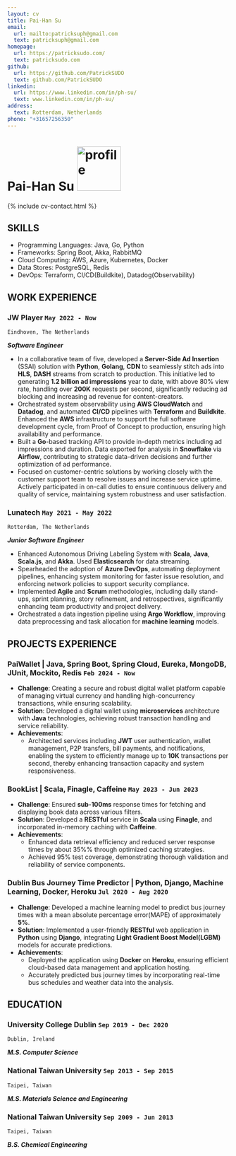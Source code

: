 ```yaml
---
layout: cv
title: Pai-Han Su
email:
  url: mailto:patricksuph@gmail.com
  text: patricksuph@gmail.com
homepage:
  url: https://patricksudo.com/
  text: patricksudo.com
github:
  url: https://github.com/PatrickSUDO
  text: github.com/PatrickSUDO
linkedin:
  url: https://www.linkedin.com/in/ph-su/
  text: www.linkedin.com/in/ph-su/
address:
  text: Rotterdam, Netherlands
phone: "+31657256350"
---
```



# Pai-Han **Su** <img src="https://media.licdn.com/dms/image/D4E03AQGT5x85guxcfA/profile-displayphoto-shrink_800_800/0/1702080694052?e=1714003200&v=beta&t=1WywKhCPgbOcU3lee9TbAOK5_BskNkaj3KgvAAGyMeo" alt="profile" width="100"/>

<!--
include contact information from the front matter
Supported arguments:
    - homepage: url, text
    - phone
    - email
-->

{% include cv-contact.html %}

## SKILLS

- Programming Languages: Java, Go, Python
- Frameworks: Spring Boot, Akka, RabbitMQ
- Cloud Computing: AWS, Azure, Kubernetes, Docker
- Data Stores: PostgreSQL, Redis
- DevOps: Terraform, CI/CD(Buildkite), Datadog(Observability)

## WORK EXPERIENCE

### **JW Player**  `May 2022 - Now`

```
Eindhoven, The Netherlands
```

**_Software Engineer_**

- In a collaborative team of five, developed a **Server-Side Ad Insertion** (SSAI) solution with **Python**, **Golang**, **CDN** to seamlessly stitch ads into **HLS**, **DASH** streams from scratch to production. This initiative led to generating **1.2 billion ad impressions** year to date, with above 80% view rate, handling over **200K** requests per second, significantly reducing ad blocking and increasing ad revenue for content-creators.
- Orchestrated system observability using **AWS CloudWatch** and **Datadog**, and automated **CI/CD** pipelines with **Terraform** and **Buildkite**. Enhanced the **AWS** infrastructure to support the full software development cycle, from Proof of Concept to production, ensuring high availability and performance.
- Built a **Go**-based tracking API to provide in-depth metrics including ad impressions and duration. Data exported for analysis in **Snowflake** via **Airflow**, contributing to strategic data-driven decisions and further optimization of ad performance.
- Focused on customer-centric solutions by working closely with the customer support team to resolve issues and increase service uptime. Actively participated in on-call duties to ensure continuous delivery and quality of service, maintaining system robustness and user satisfaction.

### **Lunatech**  `May 2021 - May 2022`

```
Rotterdam, The Netherlands
```

**_Junior Software Engineer_**

- Enhanced Autonomous Driving Labeling System with **Scala**, **Java**, **Scala.js**, and **Akka**. Used **Elasticsearch** for data streaming.
- Spearheaded the adoption of **Azure DevOps**, automating deployment pipelines, enhancing system monitoring for faster issue resolution, and enforcing network policies to support security compliance.
- Implemented **Agile** and **Scrum** methodologies, including daily stand-ups, sprint planning, story refinement, and retrospectives, significantly enhancing team productivity and project delivery.
- Orchestrated a data ingestion pipeline using **Argo Workflow**, improving data preprocessing and task allocation for **machine learning** models.

## PROJECTS EXPERIENCE
 
### **PaiWallet** | Java, Spring Boot, Spring Cloud, Eureka, MongoDB, JUnit, Mockito, Redis `Feb 2024 - Now`

- **Challenge**: Creating a secure and robust digital wallet platform capable of managing virtual currency and handling high-concurrency transactions, while ensuring scalability.
- **Solution**: Developed a digital wallet using **microservices** architecture with **Java** technologies, achieving robust transaction handling and service reliability.
- **Achievements**:
  - Architected services including **JWT** user authentication, wallet management, P2P transfers, bill payments, and notifications, enabling the system to efficiently manage up to **10K** transactions per second, thereby enhancing transaction capacity and system responsiveness.

### **BookList** | Scala, Finagle, Caffeine `May 2023 - Jun 2023`

- **Challenge**: Ensured **sub-100ms** response times for fetching and displaying book data across various filters.
- **Solution**: Developed a **RESTful** service in **Scala** using **Finagle**, and incorporated in-memory caching with **Caffeine**.
- **Achievements**:
  - Enhanced data retrieval efficiency and reduced server response times by about 35%% through optimized caching strategies.
  - Achieved 95% test coverage, demonstrating thorough validation and reliability of service components.

### **Dublin Bus Journey Time Predictor** | Python, Django, Machine Learning, Docker, Heroku `Jul 2020 - Aug 2020`

- **Challenge**: Developed a machine learning model to predict bus journey times with a mean absolute percentage error(MAPE) of approximately **5%**.
- **Solution**: Implemented a user-friendly **RESTful** web application in **Python** using **Django**, integrating **Light Gradient Boost Model(LGBM)** models for accurate predictions.
- **Achievements**:
  - Deployed the application using **Docker** on **Heroku**, ensuring efficient cloud-based data management and application hosting.
  - Accurately predicted bus journey times by incorporating real-time bus schedules and weather data into the analysis.

## EDUCATION

### **University College Dublin** `Sep 2019 - Dec 2020`

```
Dublin, Ireland
```

**_M.S. Computer Science_**

### **National Taiwan University**   `Sep 2013 - Sep 2015`

```
Taipei, Taiwan
```

**_M.S. Materials Science and Engineering_**

### **National Taiwan University**   `Sep 2009 - Jun 2013`

```
Taipei, Taiwan
```

**_B.S. Chemical Engineering_**

<!-- ### Footer

Last updated: May 2023 -->
